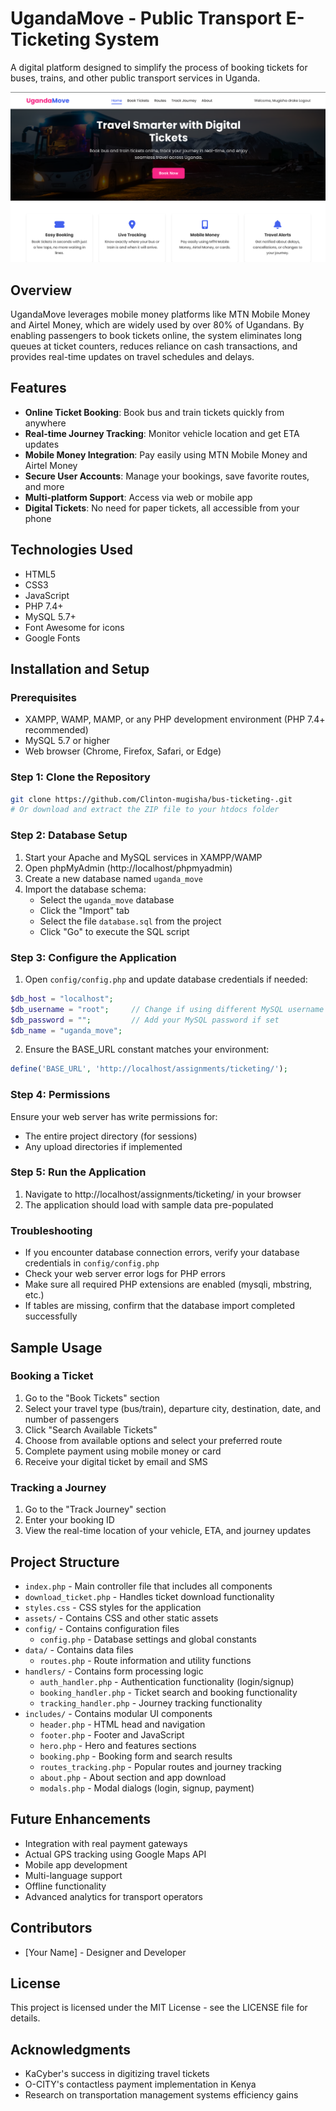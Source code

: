 # UgandaMove - Public Transport E-Ticketing System

A digital platform designed to simplify the process of booking tickets for buses, trains, and other public transport services in Uganda.

![UgandaMove](/assets/bus.png)

## Overview

UgandaMove leverages mobile money platforms like MTN Mobile Money and Airtel Money, which are widely used by over 80% of Ugandans. By enabling passengers to book tickets online, the system eliminates long queues at ticket counters, reduces reliance on cash transactions, and provides real-time updates on travel schedules and delays.

## Features

- **Online Ticket Booking**: Book bus and train tickets quickly from anywhere
- **Real-time Journey Tracking**: Monitor vehicle location and get ETA updates
- **Mobile Money Integration**: Pay easily using MTN Mobile Money and Airtel Money
- **Secure User Accounts**: Manage your bookings, save favorite routes, and more
- **Multi-platform Support**: Access via web or mobile app
- **Digital Tickets**: No need for paper tickets, all accessible from your phone

## Technologies Used

- HTML5
- CSS3
- JavaScript
- PHP 7.4+ 
- MySQL 5.7+
- Font Awesome for icons
- Google Fonts

## Installation and Setup

### Prerequisites
- XAMPP, WAMP, MAMP, or any PHP development environment (PHP 7.4+ recommended)
- MySQL 5.7 or higher
- Web browser (Chrome, Firefox, Safari, or Edge)

### Step 1: Clone the Repository
```bash
git clone https://github.com/Clinton-mugisha/bus-ticketing-.git
# Or download and extract the ZIP file to your htdocs folder
```

### Step 2: Database Setup
1. Start your Apache and MySQL services in XAMPP/WAMP
2. Open phpMyAdmin (http://localhost/phpmyadmin)
3. Create a new database named `uganda_move`
4. Import the database schema:
   - Select the `uganda_move` database
   - Click the "Import" tab
   - Select the file `database.sql` from the project 
   - Click "Go" to execute the SQL script

### Step 3: Configure the Application
1. Open `config/config.php` and update database credentials if needed:
```php
$db_host = "localhost";
$db_username = "root";     // Change if using different MySQL username
$db_password = "";         // Add your MySQL password if set
$db_name = "uganda_move";
```

2. Ensure the BASE_URL constant matches your environment:
```php
define('BASE_URL', 'http://localhost/assignments/ticketing/');
```

### Step 4: Permissions
Ensure your web server has write permissions for:
- The entire project directory (for sessions)
- Any upload directories if implemented

### Step 5: Run the Application
1. Navigate to http://localhost/assignments/ticketing/ in your browser
2. The application should load with sample data pre-populated

### Troubleshooting
- If you encounter database connection errors, verify your database credentials in `config/config.php`
- Check your web server error logs for PHP errors
- Make sure all required PHP extensions are enabled (mysqli, mbstring, etc.)
- If tables are missing, confirm that the database import completed successfully

## Sample Usage

### Booking a Ticket
1. Go to the "Book Tickets" section
2. Select your travel type (bus/train), departure city, destination, date, and number of passengers
3. Click "Search Available Tickets"
4. Choose from available options and select your preferred route
5. Complete payment using mobile money or card
6. Receive your digital ticket by email and SMS

### Tracking a Journey
1. Go to the "Track Journey" section
2. Enter your booking ID
3. View the real-time location of your vehicle, ETA, and journey updates

## Project Structure

- `index.php` - Main controller file that includes all components
- `download_ticket.php` - Handles ticket download functionality
- `styles.css` - CSS styles for the application
- `assets/` - Contains CSS and other static assets
- `config/` - Contains configuration files
  - `config.php` - Database settings and global constants
- `data/` - Contains data files
  - `routes.php` - Route information and utility functions
- `handlers/` - Contains form processing logic
  - `auth_handler.php` - Authentication functionality (login/signup)
  - `booking_handler.php` - Ticket search and booking functionality
  - `tracking_handler.php` - Journey tracking functionality
- `includes/` - Contains modular UI components
  - `header.php` - HTML head and navigation
  - `footer.php` - Footer and JavaScript
  - `hero.php` - Hero and features sections
  - `booking.php` - Booking form and search results
  - `routes_tracking.php` - Popular routes and journey tracking
  - `about.php` - About section and app download
  - `modals.php` - Modal dialogs (login, signup, payment)

## Future Enhancements

- Integration with real payment gateways
- Actual GPS tracking using Google Maps API
- Mobile app development
- Multi-language support
- Offline functionality
- Advanced analytics for transport operators

## Contributors

- [Your Name] - Designer and Developer

## License

This project is licensed under the MIT License - see the LICENSE file for details.

## Acknowledgments

- KaCyber's success in digitizing travel tickets
- O-CITY's contactless payment implementation in Kenya
- Research on transportation management systems efficiency gains